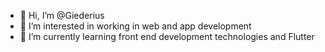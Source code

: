 - 👋 Hi, I’m @Giederius
- 👀 I’m interested in working in web and app development
- 🌱 I’m currently learning front end development technologies and Flutter

<!---
Giederius/Giederius is a ✨ special ✨ repository because its `README.md` (this file) appears on your GitHub profile.
You can click the Preview link to take a look at your changes.
--->
